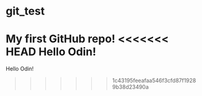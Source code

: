 # git_test
My first GitHub repo!
<<<<<<< HEAD
Hello Odin!
=======
Hello Odin!
>>>>>>> 1c43195feeafaa546f3cfd87f19289b38d23490a
